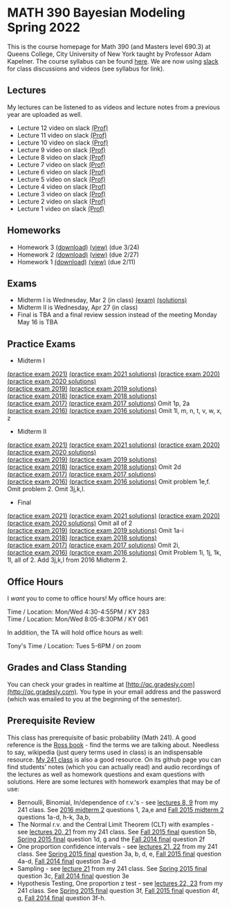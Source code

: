 # MATH 390 Bayesian Modeling Spring 2022

This is the course homepage for Math 390 (and Masters level 690.3) at Queens College, City University of New York taught by Professor Adam Kapelner. The course syllabus can be found [here](https://github.com/kapelner/QC_Math_390_Spring_2022/blob/master/syllabus/syllabus.pdf). We are now using [slack](https://slack.com/) for class discussions and videos (see syllabus for link).

## Lectures

My lectures can be listened to as videos and lecture notes from a previous year are uploaded as well.

* Lecture 12 video on slack [(Prof)](https://github.com/kapelner/QC_Math_341_Spring_2021/blob/main/lectures/lec12kap.pdf)
* Lecture 11 video on slack [(Prof)](https://github.com/kapelner/QC_Math_341_Spring_2021/blob/master/lectures/lec11kap.pdf)
* Lecture 10 video on slack [(Prof)](https://github.com/kapelner/QC_Math_341_Spring_2021/blob/master/lectures/lec10kap.pdf)
* Lecture 9 video on slack [(Prof)](https://github.com/kapelner/QC_Math_341_Spring_2021/blob/master/lectures/lec09kap.pdf)
* Lecture 8 video on slack [(Prof)](https://github.com/kapelner/QC_Math_341_Spring_2021/blob/master/lectures/lec08kap.pdf)
* Lecture 7 video on slack [(Prof)](https://github.com/kapelner/QC_Math_341_Spring_2021/blob/master/lectures/lec07kap.pdf)
* Lecture 6 video on slack [(Prof)](https://github.com/kapelner/QC_Math_341_Spring_2021/blob/master/lectures/lec06kap.pdf)
* Lecture 5 video on slack [(Prof)](https://github.com/kapelner/QC_Math_341_Spring_2021/blob/master/lectures/lec05kap.pdf)
* Lecture 4 video on slack [(Prof)](https://github.com/kapelner/QC_Math_341_Spring_2021/blob/master/lectures/lec04kap.pdf)
* Lecture 3 video on slack [(Prof)](https://github.com/kapelner/QC_Math_341_Spring_2021/blob/master/lectures/lec03kap.pdf)
* Lecture 2 video on slack [(Prof)](https://github.com/kapelner/QC_Math_341_Spring_2021/blob/master/lectures/lec02kap.pdf)
* Lecture 1 video on slack [(Prof)](https://github.com/kapelner/QC_Math_341_Spring_2021/blob/master/lectures/lec01kap.pdf)

## Homeworks

<!--
* Homework 8 [(download)](https://github.com/kapelner/QC_Math_390_Spring_2022/blob/master/homeworks/hw08/hw08.pdf?raw=true) [(view)](https://github.com/kapelner/QC_Math_390_Spring_2022/blob/master/homeworks/hw08/hw08.pdf) (due 5/19)
* Homework 7 [(download)](https://github.com/kapelner/QC_Math_390_Spring_2022/blob/master/homeworks/hw07/hw07.pdf?raw=true) [(view)](https://github.com/kapelner/QC_Math_390_Spring_2022/blob/master/homeworks/hw07/hw07.pdf) (NOT DUE)
* Homework 6 [(download)](https://github.com/kapelner/QC_Math_390_Spring_2022/blob/master/homeworks/hw06/hw06.pdf?raw=true) [(view)](https://github.com/kapelner/QC_Math_390_Spring_2022/blob/master/homeworks/hw06/hw06.pdf) (due 4/26)
* Homework 5 [(download)](https://github.com/kapelner/QC_Math_390_Spring_2022/blob/master/homeworks/hw05/hw05.pdf?raw=true) [(view)](https://github.com/kapelner/QC_Math_390_Spring_2022/blob/master/homeworks/hw05/hw05.pdf) (due 4/18)
* Homework 4 [(download)](https://github.com/kapelner/QC_Math_390_Spring_2022/blob/master/homeworks/hw04/hw04.pdf?raw=true) [(view)](https://github.com/kapelner/QC_Math_390_Spring_2022/blob/master/homeworks/hw04/hw04.pdf) (due 4/11)-->
* Homework 3 [(download)](https://github.com/kapelner/QC_Math_390_Spring_2022/blob/master/homeworks/hw03/hw03.pdf?raw=true) [(view)](https://github.com/kapelner/QC_Math_390_Spring_2022/blob/master/homeworks/hw03/hw03.pdf) (due 3/24)
* Homework 2 [(download)](https://github.com/kapelner/QC_Math_390_Spring_2022/blob/master/homeworks/hw02/hw02.pdf?raw=true) [(view)](https://github.com/kapelner/QC_Math_390_Spring_2022/blob/master/homeworks/hw02/hw02.pdf) (due 2/27)
* Homework 1 [(download)](https://github.com/kapelner/QC_Math_390_Spring_2022/blob/master/homeworks/hw01/hw01.pdf?raw=true) [(view)](https://github.com/kapelner/QC_Math_390_Spring_2022/blob/master/homeworks/hw01/hw01.pdf) (due 2/11)


## Exams

* Midterm I is Wednesday, Mar 2 (in class) [(exam)](https://github.com/kapelner/QC_Math_390_Spring_2022/blob/master/exams/midterm1/midterm1.pdf) [(solutions)](https://github.com/kapelner/QC_Math_390_Spring_2022/blob/master/exams/midterm1/midterm1_solutions.pdf)
* Midterm II is Wednesday, Apr 27 (in class)
* Final is TBA and a final review session instead of the meeting Monday May 16 is TBA

## Practice Exams

* Midterm I

[(practice exam 2021)](https://github.com/kapelner/QC_Math_341_Spring_2021/blob/master/exams/midterm1/midterm1.pdf) [(practice exam 2021 solutions)](https://github.com/kapelner/QC_Math_341_Spring_2021/blob/master/exams/midterm1/midterm1_solutions.pdf)
[(practice exam 2020)](https://github.com/kapelner/QC_Math_341_Spring_2020/blob/master/exams/midterm1/midterm1.pdf) [(practice exam 2020 solutions)](https://github.com/kapelner/QC_Math_341_Spring_2020/blob/master/exams/midterm1/midterm1_solutions.pdf)\
[(practice exam 2019)](https://github.com/kapelner/QC_Math_341_Spring_2019/blob/master/exams/midterm1/midterm1.pdf) [(practice exam 2019 solutions)](https://github.com/kapelner/QC_Math_341_Spring_2019/blob/master/exams/midterm1/midterm1_solutions.pdf)\
[(practice exam 2018)](https://github.com/kapelner/QC_Math_341_Spring_2018/blob/master/exams/midterm1/midterm1.pdf) [(practice exam 2018 solutions)](https://github.com/kapelner/QC_Math_341_Spring_2018/blob/master/exams/midterm1/midterm1_solutions.pdf)\
[(practice exam 2017)](https://github.com/kapelner/QC_Math_341_Spring_2017/blob/master/exams/midterm1/midterm1.pdf) [(practice exam 2017 solutions)](https://github.com/kapelner/QC_Math_341_Spring_2017/blob/master/exams/midterm1/midterm1_solutions.pdf) Omit 1p, 2a\
[(practice exam 2016)](https://github.com/kapelner/QC_Math_390.03-02_Spr_2016/blob/master/exams/midterm1/midterm1.pdf) [(practice exam 2016 solutions)](https://github.com/kapelner/QC_Math_390.03-02_Spr_2016/blob/master/exams/midterm1/midterm1_solutions.pdf) Omit 1l, m, n, t, v, w, x, z

* Midterm II

[(practice exam 2021)](https://github.com/kapelner/QC_Math_341_Spring_2021/blob/master/exams/midterm2/midterm2.pdf) [(practice exam 2021 solutions)](https://github.com/kapelner/QC_Math_341_Spring_2021/blob/master/exams/midterm2/midterm2_solutions.pdf)
[(practice exam 2020)](https://github.com/kapelner/QC_Math_341_Spring_2020/blob/master/exams/midterm2/midterm2.pdf) [(practice exam 2020 solutions)](https://github.com/kapelner/QC_Math_341_Spring_2020/blob/master/exams/midterm2/midterm2_solutions.pdf)\
[(practice exam 2019)](https://github.com/kapelner/QC_Math_341_Spring_2019/blob/master/exams/midterm2/midterm2.pdf) [(practice exam 2019 solutions)](https://github.com/kapelner/QC_Math_341_Spring_2019/blob/master/exams/midterm2/midterm2_solutions.pdf)\
[(practice exam 2018)](https://github.com/kapelner/QC_Math_341_Spring_2018/blob/master/exams/midterm2/midterm2.pdf) [(practice exam 2018 solutions)](https://github.com/kapelner/QC_Math_341_Spring_2018/blob/master/exams/midterm2/midterm2_solutions.pdf) Omit 2d\
[(practice exam 2017)](https://github.com/kapelner/QC_Math_341_Spring_2017/blob/master/exams/midterm2/midterm2.pdf) [(practice exam 2017 solutions)](https://github.com/kapelner/QC_Math_341_Spring_2017/blob/master/exams/midterm2/midterm2_solutions.pdf)\
[(practice exam 2016)](https://github.com/kapelner/QC_Math_390.03-02_Spr_2016/blob/master/exams/midterm2/midterm2.pdf) [(practice exam 2016 solutions)](https://github.com/kapelner/QC_Math_390.03-02_Spr_2016/blob/master/exams/midterm2/midterm2_solutions.pdf) Omit problem 1e,f. Omit problem 2. Omit 3j,k,l.

* Final

[(practice exam 2021)](https://github.com/kapelner/QC_Math_341_Spring_2021/blob/master/exams/final/final.pdf) [(practice exam 2021 solutions)](https://github.com/kapelner/QC_Math_341_Spring_2021/blob/master/exams/final/final_solutions.pdf)
[(practice exam 2020)](https://github.com/kapelner/QC_Math_341_Spring_2020/blob/master/exams/final/final.pdf) [(practice exam 2020 solutions)](https://github.com/kapelner/QC_Math_341_Spring_2020/blob/master/exams/final/final_solutions.pdf) Omit all of 2\
[(practice exam 2019)](https://github.com/kapelner/QC_Math_341_Spring_2019/blob/master/exams/final/final.pdf) [(practice exam 2019 solutions)](https://github.com/kapelner/QC_Math_341_Spring_2019/blob/master/exams/final/final_solutions.pdf) Omit 1a-i\
[(practice exam 2018)](https://github.com/kapelner/QC_Math_341_Spring_2018/blob/master/exams/final/final.pdf) [(practice exam 2018 solutions)](https://github.com/kapelner/QC_Math_341_Spring_2018/blob/master/exams/final/final_solutions.pdf)\
[(practice exam 2017)](https://github.com/kapelner/QC_Math_341_Spring_2017/blob/master/exams/final/final.pdf) [(practice exam 2017 solutions)](https://github.com/kapelner/QC_Math_341_Spring_2017/blob/master/exams/final/final_solutions.pdf) Omit 2i, \
[(practice exam 2016)](https://github.com/kapelner/QC_Math_390.03-02_Spr_2016/blob/master/exams/final/final.pdf) [(practice exam 2016 solutions)](https://github.com/kapelner/QC_Math_390.03-02_Spr_2016/blob/master/exams/final/final_solutions.pdf) Omit Problem 1i, 1j, 1k, 1l, all of 2. Add 3j,k,l from 2016 Midterm 2.

## Office Hours

I *want* you to come to office hours! My office hours are:

Time / Location: Mon/Wed 4:30-4:55PM / KY 283\
Time / Location: Mon/Wed 8:05-8:30PM / KY 061

In addition, the TA will hold office hours as well:

Tony's Time / Location: Tues 5-6PM / on zoom

## Grades and Class Standing

You can check your grades in realtime at [http://qc.gradesly.com](http://qc.gradesly.com). You type in your email address and the password (which was emailed to you at the beginning of the semester).


## Prerequisite Review

This class has prerequisite of basic probability (Math 241). A good reference is the [Ross book](https://www.amazon.com/First-Course-Probability-6th/dp/0130338516/ref=sr_1_6?ie=UTF8&qid=1504062810&sr=8-6&keywords=probability+ross) - find the terms we are talking about. Needless to say, wikipedia (just query terms used in class) is an indispensable resource. [My 241 class](https://github.com/kapelner/QC_Math_241_Fall_2016) is also a good resource. On its github page you can find students' notes (which you can actually read) and audio recordings of the lectures as well as homework questions and exam questions with solutions. Here are some lectures with homework examples that may be of use:

* Bernoulli, Binomial, In/dependence of r.v.'s - see [lectures 8, 9](https://github.com/kapelner/QC_Math_241_Fall_2016) from my 241 class. See [2016 midterm 2](https://github.com/kapelner/QC_Math_241_Fall_2016/blob/master/exams/midterm2/midterm2_solutions.pdf) questions 1, 2a,e and [Fall 2015 midterm 2](https://github.com/kapelner/QC_Math_241_Fall_2015/blob/master/exams/midterm2/midterm2_solutions.pdf) questions 1a-d, h-k, 3a,b, 
* The Normal r.v. and the Central Limit Theorem (CLT) with examples - see [lectures 20, 21](https://github.com/kapelner/QC_Math_241_Fall_2016) from my 241 class. See [Fall 2015 final](https://github.com/kapelner/QC_Math_241_Fall_2015/blob/master/exams/midterm2/midterm2_solutions.pdf) question 5b, [Spring 2015 final](https://github.com/kapelner/QC_Math_241_Spring_2015/blob/master/exams/final/final_solutions.pdf) question 1d, g and the [Fall 2014 final](https://github.com/kapelner/QC_Math_241_Fall_2014_15/blob/master/exams/final/final_solutions.pdf) question 2f
* One proportion confidence intervals - see [lectures 21, 22](https://github.com/kapelner/QC_Math_241_Fall_2016) from my 241 class. See [Spring 2015 final](https://github.com/kapelner/QC_Math_241_Spring_2015/blob/master/exams/final/final_solutions.pdf) question 3a, b, d, e, [Fall 2015 final](https://github.com/kapelner/QC_Math_241_Fall_2015/blob/master/exams/midterm2/midterm2_solutions.pdf) question 4a-d, [Fall 2014 final](https://github.com/kapelner/QC_Math_241_Fall_2014_15/blob/master/exams/final/final_solutions.pdf) question 3a-d
* Sampling - see [lecture 21](https://github.com/kapelner/QC_Math_241_Fall_2016) from my 241 class. See [Spring 2015 final](https://github.com/kapelner/QC_Math_241_Spring_2015/blob/master/exams/final/final_solutions.pdf) question 3c, [Fall 2014 final](https://github.com/kapelner/QC_Math_241_Fall_2014_15/blob/master/exams/final/final_solutions.pdf) question 3e
* Hypothesis Testing, One proportion z test - see [lectures 22, 23](https://github.com/kapelner/QC_Math_241_Fall_2016) from my 241 class. See [Spring 2015 final](https://github.com/kapelner/QC_Math_241_Spring_2015/blob/master/exams/final/final_solutions.pdf) question 3f, [Fall 2015 final](https://github.com/kapelner/QC_Math_241_Fall_2015/blob/master/exams/midterm2/midterm2_solutions.pdf) question 4f, g, [Fall 2014 final](https://github.com/kapelner/QC_Math_241_Fall_2014_15/blob/master/exams/final/final_solutions.pdf) question 3f-h.
